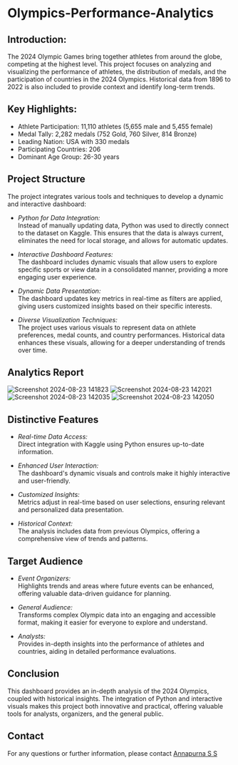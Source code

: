 # Olympics-Performance-Analytics

## Introduction:
The 2024 Olympic Games bring together athletes from around the globe, competing at the highest level. This project focuses on analyzing and visualizing the performance of athletes, the distribution of medals, and the participation of countries in the 2024 Olympics. Historical data from 1896 to 2022 is also included to provide context and identify long-term trends.

## Key Highlights:

- Athlete Participation: 11,110 athletes (5,655 male and 5,455 female)
- Medal Tally: 2,282 medals (752 Gold, 760 Silver, 814 Bronze)
- Leading Nation: USA with 330 medals
- Participating Countries: 206
- Dominant Age Group: 26-30 years

## Project Structure

The project integrates various tools and techniques to develop a dynamic and interactive dashboard:

- *Python for Data Integration:*  
  Instead of manually updating data, Python was used to directly connect to the dataset on Kaggle. This ensures that the data is always current, eliminates the need for local storage, and allows for automatic updates.

- *Interactive Dashboard Features:*  
  The dashboard includes dynamic visuals that allow users to explore specific sports or view data in a consolidated manner, providing a more engaging user experience.

- *Dynamic Data Presentation:*  
  The dashboard updates key metrics in real-time as filters are applied, giving users customized insights based on their specific interests.

- *Diverse Visualization Techniques:*  
  The project uses various visuals to represent data on athlete preferences, medal counts, and country performances. Historical data enhances these visuals, allowing for a deeper understanding of trends over time.

## Analytics Report
![Screenshot 2024-08-23 141823](https://github.com/user-attachments/assets/e1b5078f-394e-4415-8252-8e64fa4c5fec)
![Screenshot 2024-08-23 142021](https://github.com/user-attachments/assets/3521c93d-2f92-484a-8cda-6f4d54b93034)
![Screenshot 2024-08-23 142035](https://github.com/user-attachments/assets/e1dfe34c-7c03-4b99-85b9-8c4839a9290c)
![Screenshot 2024-08-23 142050](https://github.com/user-attachments/assets/c371091d-a806-471f-b0bc-1ca114aab298)




## Distinctive Features

- *Real-time Data Access:*  
  Direct integration with Kaggle using Python ensures up-to-date information.

- *Enhanced User Interaction:*  
  The dashboard's dynamic visuals and controls make it highly interactive and user-friendly.

- *Customized Insights:*  
  Metrics adjust in real-time based on user selections, ensuring relevant and personalized data presentation.

- *Historical Context:*  
  The analysis includes data from previous Olympics, offering a comprehensive view of trends and patterns.



## Target Audience

- *Event Organizers:*  
  Highlights trends and areas where future events can be enhanced, offering valuable data-driven guidance for planning.

- *General Audience:*  
  Transforms complex Olympic data into an engaging and accessible format, making it easier for everyone to explore and understand.

- *Analysts:*  
  Provides in-depth insights into the performance of athletes and countries, aiding in detailed performance evaluations.
## Conclusion

This dashboard provides an in-depth analysis of the 2024 Olympics, coupled with historical insights. The integration of Python and interactive visuals makes this project both innovative and practical, offering valuable tools for analysts, organizers, and the general public.



## Contact
For any questions or further information, please contact    [Annapurna S S]()
